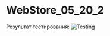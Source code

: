 # WebStore_05_20_2

Результат тестирования:
![Testing](https://github.com/Infarh/WebStore_05_20_2/workflows/Testing/badge.svg)
